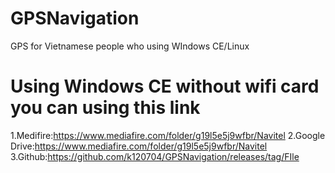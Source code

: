 # GPSNavigation
GPS for Vietnamese people who using WIndows CE/Linux
# Using Windows CE without wifi card you can using this link
1.Medifire:https://www.mediafire.com/folder/g19l5e5j9wfbr/Navitel
2.Google Drive:https://www.mediafire.com/folder/g19l5e5j9wfbr/Navitel
3.Github:https://github.com/k120704/GPSNavigation/releases/tag/FIle
